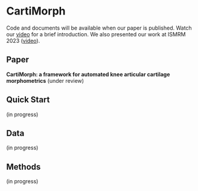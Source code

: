 # CartiMorph

Code and documents will be available when our paper is published. Watch our [video](https://www.youtube.com/watch?v=p3b_UWN63bo&list=PLhxxO44GqCRB9JvR9hqdeWP1t7XAfx_9r&index=1) for a brief introduction. We also presented our work at ISMRM 2023 ([video](https://www.youtube.com/watch?v=O90_eEMYcyM)).

## Paper

**CartiMorph: a framework for automated knee articular cartilage morphometrics** (under review)

## Quick Start

(in progress)

## Data

(in progress)

## Methods

(in progress)
